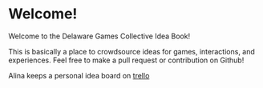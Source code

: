 # Welcome!

Welcome to the Delaware Games Collective Idea Book!

This is basically a place to crowdsource ideas for games, interactions, and experiences. Feel free to make a pull request or contribution on Github!

Alina keeps a personal idea board on [trello](https://trello.com/b/5cp6lI3r/alinas-idea-board)

